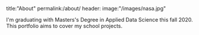 
title:"About"
permalink:/about/
header:
  image:"/images/nasa.jpg"

I'm graduating with Masters's Degree in Applied Data Science this fall 2020. This portfolio aims to cover my school projects. 
